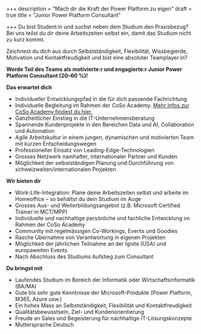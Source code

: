 +++
description = "Mach dir die Kraft der Power Platform zu eigen"
draft = true
title = "Junior Power Platform Consultant"

+++
Du bist Student:in und suchst neben dem Studium den Praxisbezug? Bei uns teilst du dir deine Arbeitszeiten selbst ein, damit das Studium nicht zu kurz kommt.

Zeichnest du dich aus durch Selbstständigkeit, Flexibilität, Wissbegierde, Motivation und Kontaktfreudigkeit und bist eine absoluter Teamplayer:in?

**Werde Teil des Teams als motivierte:r und engagierte:r Junior Power Platform Consultant (20–60 %)!**

**Das erwartet dich**

* Individueller Entwicklungspfad in die für dich passende Fachrichtung
* Individuelle Begleitung im Rahmen der CoSo Academy. [Mehr Infos zur CoSo Academy findest du hier.](https://www.corporatesoftware.ch/jobs/coso-academy/ "CoSo Academy kurz erklärt")
* Ganzheitlicher Einstieg in die IT-Unternehmensberatung
* Spannende Kundenprojekte in den Bereichen Data und AI, Collaboration und Automation
* Agile Arbeitskultur in einem jungen, dynamischen und motivierten Team mit kurzen Entscheidungswegen
* Professioneller Einsatz von Leading-Edge-Technologien
* Grosses Netzwerk namhafter, internationaler Partner und Kunden
* Möglichkeit der selbstständigen Planung und Durchführung von schweizweiten/internationalen Projekten

**Wir bieten dir**

* Work-Life-Integration: Plane deine Arbeitszeiten selbst und arbeite im Homeoffice – so behältst du dein Studium im Auge
* Grosses Aus- und Weiterbildungsangebot (z.B. Microsoft Certified Trainer:in MCT/MPP)
* Individuelle und nachhaltige persönliche und fachliche Entwicklung im Rahmen der CoSo Academy
* Community mit regelmässigen Co-Workings, Events und Goodies
* Rasche Übernahme von Verantwortung in eigenen Projekten
* Möglichkeit der jährlichen Teilnahme an der Ignite (USA) und europaweiten Events
* Nach Abschluss des Studiums Aufstieg zum Consultant

**Du bringst mit**

* Laufendes Studium im Bereich der Informatik oder Wirtschaftsinformatik (BA/MA)
* Gute bis sehr gute Kenntnisse der Microsoft-Produkte (Power Platform, M365, Azure usw.)
* Ein hohes Mass an Selbstständigkeit, Flexibilität und Kontaktfreudigkeit
* Qualitätsbewusstsein, Ziel- und Kundenorientierung
* Freude an Sales und Begeisterung für nachhaltige IT-Lösungskonzepte
* Muttersprache Deutsch